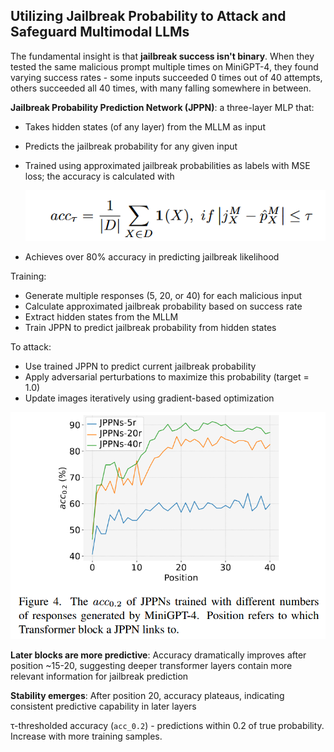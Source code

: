 ## Utilizing Jailbreak Probability to Attack and Safeguard Multimodal LLMs

The fundamental insight is that **jailbreak success isn't binary**. When they tested the same malicious prompt multiple times on MiniGPT-4, they found varying success rates - some inputs succeeded 0 times out of 40 attempts, others succeeded all 40 times, with many falling somewhere in between.

**Jailbreak Probability Prediction Network (JPPN)**: a three-layer MLP that:

- Takes hidden states (of any layer) from the MLLM as input

- Predicts the jailbreak probability for any given input

- Trained using approximated jailbreak probabilities as labels with MSE loss; the accuracy is calculated with

  ![image-20250703100236585](./assets/image-20250703100236585.png)

- Achieves over 80% accuracy in predicting jailbreak likelihood

Training:

- Generate multiple responses (5, 20, or 40) for each malicious input
- Calculate approximated jailbreak probability based on success rate
- Extract hidden states from the MLLM
- Train JPPN to predict jailbreak probability from hidden states

To attack:

- Use trained JPPN to predict current jailbreak probability
- Apply adversarial perturbations to maximize this probability (target = 1.0)
- Update images iteratively using gradient-based optimization

![image-20250703100408308](./assets/image-20250703100408308.png)

**Later blocks are more predictive**: Accuracy dramatically improves after position ~15-20, suggesting deeper transformer layers contain more relevant information for jailbreak prediction

**Stability emerges**: After position 20, accuracy plateaus, indicating consistent predictive capability in later layers

τ-thresholded accuracy (`acc_0.2`) - predictions within 0.2 of true probability. Increase with more training samples.